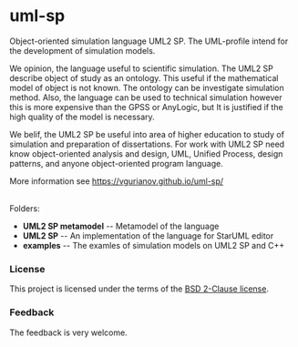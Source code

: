 # uml-sp
Object-oriented simulation language UML2 SP. The UML-profile intend for the development of simulation models.

We opinion, the language useful to scientific simulation. The UML2 SP describe object of study as an ontology. This useful if the mathematical model of object is not known. The ontology can be investigate simulation method.
Also, the language can be used to technical simulation however this is more expensive than the GPSS or AnyLogic, but It is justified if the high quality of the model is necessary.

We belif, the UML2 SP be useful into area of higher education to study of simulation and preparation of dissertations.
For work with UML2 SP need know object-oriented analysis and design, UML, Unified Process, design patterns, and anyone object-oriented program language.

More information see  https://vgurianov.github.io/uml-sp/<br/><br/>

Folders:

- **UML2 SP metamodel**   -- Metamodel of the language
- **UML2 SP**             -- An implementation of the language for StarUML editor
- **examples**            -- The examles of simulation models on UML2 SP and C++

### License
This project is licensed under the terms of the [BSD 2-Clause license](LICENSE).
### Feedback
The feedback is very welcome.
